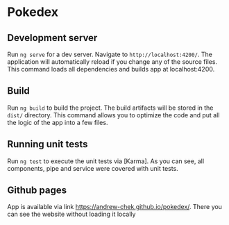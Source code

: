 # Pokedex

## Development server

Run `ng serve` for a dev server. Navigate to `http://localhost:4200/`. The application will automatically reload if you change any of the source files. This command loads all dependencies and builds app at localhost:4200.

## Build

Run `ng build` to build the project. The build artifacts will be stored in the `dist/` directory. This command allows you to optimize the code and put all the logic of the app into a few files.

## Running unit tests

Run `ng test` to execute the unit tests via [Karma]. As you can see, all components, pipe and service were covered with unit tests.

## Github pages

App is available via link https://andrew-chek.github.io/pokedex/. There you can see the website without loading it locally
